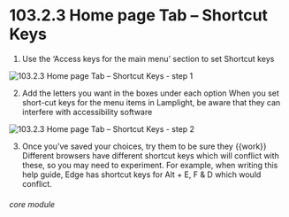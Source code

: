 # 103.2.3 Home page Tab – Shortcut Keys

1. Use the ‘Access keys for the main menu’ section to set Shortcut keys

![103.2.3 Home page Tab – Shortcut Keys - step 1](103.2.3_Home_page_Tab_–_Shortcut_Keys_im_1.png)

2. Add the letters you want in the boxes under each option
When you set short-cut keys for the menu items in Lamplight, be aware that they can interfere with accessibility software

![103.2.3 Home page Tab – Shortcut Keys - step 2](103.2.3_Home_page_Tab_–_Shortcut_Keys_im_2.png)

3. Once you’ve saved your choices, try them to be sure they {{work}}
Different browsers have different shortcut keys which will conflict with these, so you may need to experiment. For example, when writing this help guide, Edge has shortcut keys for Alt + E, F &amp; D which would conflict.


###### core module